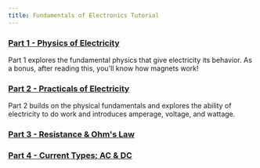```yaml
---
title: Fundamentals of Electronics Tutorial
---
```


### [Part 1 - Physics of Electricity](Part1)

Part 1 explores the fundamental physics that give electricity its behavior. As a bonus, after reading this, you'll know how magnets work!

### [Part 2 - Practicals of Electricity](Part2)

Part 2 builds on the physical fundamentals and explores the ability of electricity to do work and introduces amperage, voltage, and wattage.


### [Part 3 - Resistance & Ohm's Law](Part3)

### [Part 4 - Current Types; AC & DC](Part4)

